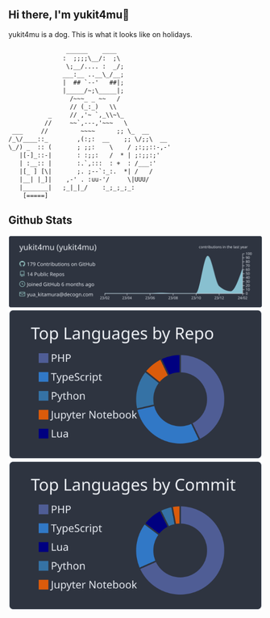 ## Hi there, I'm yukit4mu🤟
yukit4mu is a dog. This is what it looks like on holidays.
```
                ______    ____
               :  ;;;;\__/:  ;\
                \;__/.... :  _/;
               ___:__ ..__\_/__;
               |  ## `--'   ##|;
               |_____/~;\_____|;
                 /~~~_ _ ~~   /
                 // (_:_)   \\
           _     // ,'~ `,_\\~\_
          //     ~~`,---,'~~~   \
 ___     //         ~~~~      ;; \_  __
/_\/____::_        ,(:;:  __    ;; \/;;\  __
\_/) _  :: (       ; ;;:    \    / ;:;;::-,-'
   |[-]_::-|       : :;;:   /  * | ;:;;:;'
   | :__:: |       :.`,:::  : +  : /___:'
   |[_ ] [\|       ;. ;--`:_:.  *| /   /
   |__| |_]|    ,-' . :uu-'/     \|UUU/
   |_______|   ;_|_|_/    :_;_;_;_:
    [=====]
```

## Github Stats
[![](https://raw.githubusercontent.com/yukit4mu/yukit4mu/main/profile-summary-card-output/nord_dark/0-profile-details.svg)](https://github.com/vn7n24fzkq/github-profile-summary-cards)
[![](https://raw.githubusercontent.com/yukit4mu/yukit4mu/main/profile-summary-card-output/nord_dark/1-repos-per-language.svg)](https://github.com/vn7n24fzkq/github-profile-summary-cards) 
[![](https://raw.githubusercontent.com/yukit4mu/yukit4mu/main/profile-summary-card-output/nord_dark/2-most-commit-language.svg)](https://github.com/vn7n24fzkq/github-profile-summary-cards)

